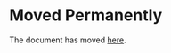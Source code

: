 # Moved Permanently

The document has moved
[here](https://www.nytimes3xbfgragh.onion/section/business/media).
